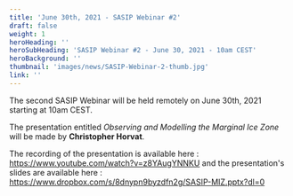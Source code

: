 ```yaml
---
title: 'June 30th, 2021 - SASIP Webinar #2'
draft: false
weight: 1
heroHeading: ''
heroSubHeading: 'SASIP Webinar #2 - June 30, 2021 - 10am CEST'
heroBackground: ''
thumbnail: 'images/news/SASIP-Webinar-2-thumb.jpg'
link: ''
---
```


The second SASIP Webinar will be held remotely on June 30th, 2021 starting at 10am CEST.

The presentation entitled *Observing and Modelling the Marginal Ice Zone* will be made by **Christopher Horvat**.

The recording of the presentation is available here : https://www.youtube.com/watch?v=z8YAugYNNKU and the presentation's slides are available here : https://www.dropbox.com/s/8dnypn9byzdfn2g/SASIP-MIZ.pptx?dl=0
